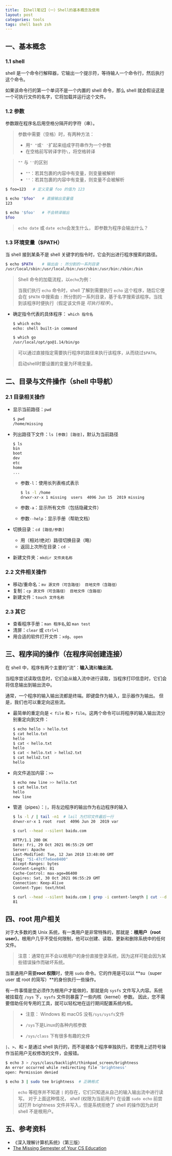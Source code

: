 ```yaml
---
title: 【Shell笔记】（一）Shell的基本概念及使用
layout: post
categories: tools
tags: shell bash zsh
---
```


## 一、基本概念

### 1.1 shell

shell 是一个命令行解释器，它输出一个提示符，等待输人一个命令行，然后执行这个命令。

如果该命令行的第一个单词不是一个内置的 shell 命令，那么 shell 就会假设这是一个可执行文件的名字，它将加载并运行这个文件。

### 1.2 参数

参数跟在程序名后用空格分隔开的字符（串）。

> 参数中需要（空格）时，有两种方法：
>
> - 用`" "`或`' '`扩起来组成字符串作为一个参数
> - 在空格前写转译字符`\`，将空格转译

> `""` 与 `''`的区别
>
> - `""`：若其包裹的内容中有变量，则变量被解析
> - `''`：若其包裹的内容中有变量，则变量不会被解析

```zsh
$ foo=123	# 定义变量 foo 的值为 123

$ echo "$foo"	# 直接输出变量值                
123

$ echo '$foo'	# 不会转译输出
$foo
```

> `echo date` 或 `date echo`会发生什么， 即参数为程序会输出什么？

### 1.3 环境变量（$PATH）

当 shell 接到某条不是 shell 关键字的指令时，它会列出进行程序搜索的路径。

```zsh
$ echo $PATH	# 输出由 : 所分割的一系列目录
/usr/local/sbin:/usr/local/bin:/usr/sbin:/usr/bin:/sbin:/bin
```

> Shell 命令的加载流程，以`echo`为例：
>
> 当我们执行 `echo` 命令时，shell 了解到需要执行 `echo` 这个程序，随后它便会在 `$PATH` 中搜索由 `:` 所分割的一系列目录，基于名字搜索该程序。当找到该程序时便执行（假定该文件是 *可执行程序*）。

- 确定指令代表的具体程序： `which 指令名`

  ```zsh
  $ which echo  
  echo: shell built-in command
  
  $ which go  
  /usr/local/opt/go@1.14/bin/go
  ```

> 可以通过直接指定需要执行程序的路径来执行该程序，从而绕过`$PATH`。
>
> 启动shell时要设置的变量为环境变量。

## 二、目录与文件操作（shell 中导航）

### 2.1 目录相关操作

- 显示当前路径：`pwd`

  ```zsh
  $ pwd
  /home/missing
  ```

- 列出路径下文件：`ls [参数] [路径]`，默认为当前路径

  ```zsh
  $ ls
  bin
  boot
  dev
  etc
  home
  ...
  ```

  - 参数`-l`：使用长列表格式表示

    ```zsh
    $ ls -l /home
    drwxr-xr-x 1 missing  users  4096 Jun 15  2019 missing
    ```

  - 参数`-a`：显示所有文件（包括隐藏文件）

  - 参数`--help`：显示手册（帮助文档）

- 切换目录：`cd [路径/参数]`

  - 用（相对/绝对）路径切换目录（略）
  - 返回上次所在目录：`cd -`
  
- 新建文件夹：`mkdir 文件夹名称`

### 2.2 文件相关操作

- 移动/重命名：`mv 源文件（可含路径） 目地文件（含路径）`
- 复制：`cp 源文件（可含路径） 目地文件（含路径）`
- 新建文件：`touch 文件名称`

### 2.3 其它

- 查看程序手册：`man 程序名`,如 `man test`
- 清屏：`clear` 或 `ctrl+l`
- 用合适的软件打开文件：`xdg`、`open`

## 三、程序间的操作（在程序间创建连接）

在 shell 中，程序有两个主要的“流”：**输入流**和**输出流**。 

当程序尝试读取信息时，它们会从输入流中进行读取，当程序打印信息时，它们会将信息输出到输出流中。 

通常，一个程序的输入输出流都是终端。即键盘作为输入，显示器作为输出。 但是，我们也可以重定向这些流。

- 最简单的重定向是 `< file` 和 `> file`。这两个命令可以将程序的输入输出流分别重定向到文件：

  ```zsh
  $ echo hello > hello.txt
  $ cat hello.txt
  hello
  $ cat < hello.txt
  hello
  $ cat < hello.txt > hello2.txt
  $ cat hello2.txt
  hello
  ```

- 向文件追加内容：`>>`

  ```zsh
  $ echo new line >> hello.txt
  $ cat hello.txt
  hello
  new line
  ```

- 管道（pipes）：`|`，将左边程序的输出作为右边程序的输入

  ```zsh
  $ ls -l / | tail -n1	# lail 为打印文件最后一行
  drwxr-xr-x 1 root  root  4096 Jun 20  2019 var
  
  $ curl --head --silent baidu.com
  
  HTTP/1.1 200 OK
  Date: Fri, 29 Oct 2021 06:55:29 GMT
  Server: Apache
  Last-Modified: Tue, 12 Jan 2010 13:48:00 GMT
  ETag: "51-47cf7e6ee8400"
  Accept-Ranges: bytes
  Content-Length: 81
  Cache-Control: max-age=86400
  Expires: Sat, 30 Oct 2021 06:55:29 GMT
  Connection: Keep-Alive
  Content-Type: text/html
  
  $ curl --head --silent baidu.com | grep -i content-length | cut --delimiter=' ' -f2
  81
  ```

## 四、root 用户相关

对于大多数的类 Unix 系统，有一类用户是非常特殊的，那就是：**根用户（root user）**。根用户几乎不受任何限制，他可以创建、读取、更新和删除系统中的任何文件。 

> 注意：通常在并不会以根用户的身份直接登录系统，因为这样可能会因为某些错误操作而破坏系统。 

当普通用户需要**root 权限**时，使用 `sudo` 命令。它的作用是可以以 **su（super user 或 root 的简写）**的身份执行一些操作。 

有一件事情是您必须作为根用户才能做的，那就是向 `sysfs` 文件写入内容。系统被挂载在 `/sys` 下，`sysfs` 文件则暴露了一些内核（kernel）参数。 因此，您不需要借助任何专用的工具，就可以轻松地在运行期间配置系统内核。

> - 注意： Windows 和 macOS 没有`/sys/sysfs`文件
>
> - `/sys`下是Linux的各种内核参数
> - `/sys/class` 下有很多有趣的文件

`|`、`>`、和 `<` 是通过 shell 执行的，而不是被各个程序单独执行。若使用上述符号操作当前用户无权修改的文件，会报错。

```zsh
$ echo 3 > /sys/class/backlight/thinkpad_screen/brightness
An error occurred while redirecting file 'brightness'
open: Permission denied

$ echo 3 | sudo tee brightness	# 正确格式
```

> `echo` 等程序并不知道 `|` 的存在，它们只知道从自己的输入输出流中进行读写。 对于上面这种情况， *shell* (权限为当前用户) 在设置 `sudo echo` 前尝试打开 brightness 文件并写入，但是系统拒绝了 shell 的操作因为此时 shell 不是根用户。

## 五、参考资料

- 《深入理解计算机系统》（第三版）
- [The Missing Semester of Your CS Education](https://missing-semester-cn.github.io/2020/course-shell/)

